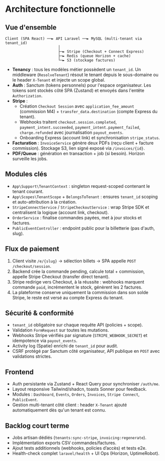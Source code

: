 # Architecture fonctionnelle

## Vue d'ensemble

```
Client (SPA React) ──► API Laravel ──► MySQL (multi-tenant via tenant_id)
                        │
                        ├─► Stripe (Checkout + Connect Express)
                        ├─► Redis (queue Horizon + cache)
                        └─► S3 (stockage factures)
```

- **Tenancy** : tous les modèles métier possèdent un `tenant_id`. Un middleware (`ResolveTenant`) résout le tenant depuis le sous-domaine ou le header `X-Tenant` et injecte un scope global.
- **Auth** : Sanctum (tokens personnels) pour l'espace organisateur. Les tokens sont stockés côté SPA (Zustand) et envoyés dans l'entête `Authorization`.
- **Stripe** :
  - Création `Checkout Session` avec `application_fee_amount` (commission M4) + `transfer_data.destination` (compte Express du tenant).
  - Webhooks traitent `checkout.session.completed`, `payment_intent.succeeded`, `payment_intent.payment_failed`, `charge.refunded` avec journalisation `payout_events`.
  - Onboarding Express (account link) et synchronisation `stripe_status`.
- **Facturation** : `InvoiceService` génère deux PDFs (reçu client + facture commission). Stockage S3, lien signé exposé via `/invoices/{id}`.
- **PDF/Queue** : génération en transaction + job (si besoin). Horizon surveille les jobs.

## Modules clés

- `App\Support\TenantContext` : singleton request-scoped contenant le tenant courant.
- `App\Scopes\TenantScope` + `BelongsToTenant` : ensures `tenant_id` scoping et auto-attribution à la création.
- `StripeConnectService` / `StripeCheckoutService` : wrap Stripe SDK et centralisent la logique (account link, checkout).
- `OrderService` : finalise commandes payées, met à jour stocks et factures.
- `PublicEventController` : endpoint public pour la billetterie (pas d'auth, slug).

## Flux de paiement

1. Client visite `/e/{slug}` → sélection billets → SPA appelle `POST /checkout/session`.
2. Backend crée la commande pending, calcule total + commission, appelle Stripe Checkout (transfer direct tenant).
3. Stripe redirige vers Checkout, à la réussite : webhooks marquent commande `paid`, incrémentent le stock, génèrent les 2 factures.
4. La plateforme conserve uniquement la commission dans son solde Stripe, le reste est versé au compte Express du tenant.

## Sécurité & conformité

- `tenant_id` obligatoire sur chaque requête API (policies + scope).
- Validation `FormRequest` sur toutes les mutations.
- Webhooks Stripe vérifiés par signature (`STRIPE_WEBHOOK_SECRET`) et idempotence via `payout_events`.
- Activity log (Spatie) enrichi de `tenant_id` pour audit.
- CSRF protégé par Sanctum côté organisateur, API publique en `POST` avec validations strictes.

## Frontend

- Auth persistante via Zustand + React Query pour synchroniser `/auth/me`.
- Layout responsive Tailwind/shadcn, toasts Sonner pour feedback.
- Modules : `Dashboard`, `Events`, `Orders`, `Invoices`, `Stripe Connect`, `PublicEvent`.
- Gestion multi-tenant côté client : header `X-Tenant` ajouté automatiquement dès qu'un tenant est connu.

## Backlog court terme

- Jobs artisan dédiés (`tenants:sync-stripe`, `invoicing:regenerate`).
- Implémentation exports CSV commandes/factures.
- Ajout tests additionnels (webhooks, policies d’accès) et tests e2e.
- Health-check complet `laravel/health` + UI Ops (Horizon, UptimeRobot).
